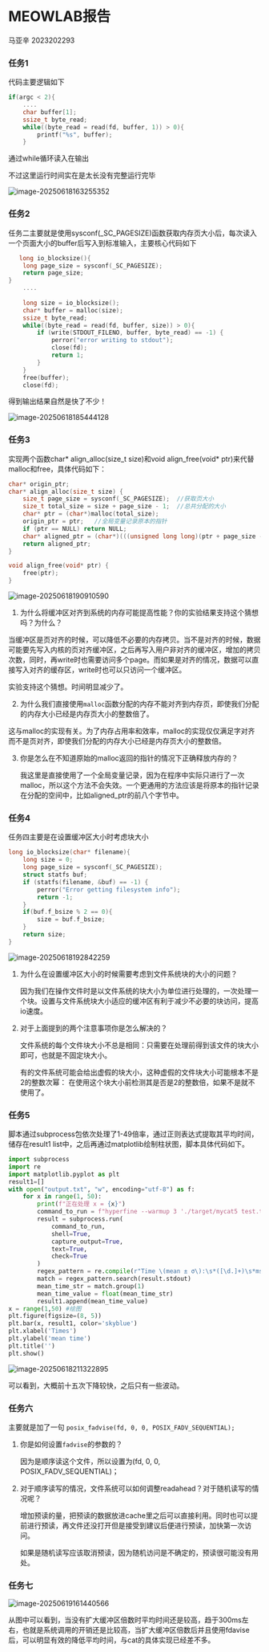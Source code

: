 # MEOWLAB报告

马亚辛 2023202293

### 任务1

代码主要逻辑如下

```c
if(argc < 2){
    ....
    char buffer[1];
    ssize_t byte_read;
    while((byte_read = read(fd, buffer, 1)) > 0){
        printf("%s", buffer);
    }
```

通过while循环读入在输出

不过这里运行时间实在是太长没有完整运行完毕

![image-20250618163255352](C:\Users\myx\AppData\Roaming\Typora\typora-user-images\image-20250618163255352.png)

### 任务2

任务二主要就是使用sysconf(_SC_PAGESIZE)函数获取内存页大小后，每次读入一个页面大小的buffer后写入到标准输入，主要核心代码如下

```c
   long io_blocksize(){
    long page_size = sysconf(_SC_PAGESIZE);
    return page_size;
}
    ....
        
    long size = io_blocksize();
    char* buffer = malloc(size);
    ssize_t byte_read;
    while((byte_read = read(fd, buffer, size)) > 0){
        if (write(STDOUT_FILENO, buffer, byte_read) == -1) {
            perror("error writing to stdout");
            close(fd); 
            return 1;
        }
    }
    free(buffer);
    close(fd);
```

得到输出结果自然是快了不少！

![image-20250618185444128](C:\Users\myx\AppData\Roaming\Typora\typora-user-images\image-20250618185444128.png)

### 任务3

实现两个函数char* align_alloc(size_t size)和void align_free(void* ptr)来代替malloc和free，具体代码如下：

```c
char* origin_ptr;
char* align_alloc(size_t size) {
    size_t page_size = sysconf(_SC_PAGESIZE);  //获取页大小
    size_t total_size = size + page_size - 1;  //总共分配的大小
    char* ptr = (char*)malloc(total_size);
    origin_ptr = ptr;   //全局变量记录原本的指针
    if (ptr == NULL) return NULL;
    char* aligned_ptr = (char*)(((unsigned long long)(ptr + page_size - 1)) & ~(page_size - 1));    //获取对齐后的指针
    return aligned_ptr;
}

void align_free(void* ptr) {
    free(ptr);
}
```

![image-20250618190910590](C:\Users\myx\AppData\Roaming\Typora\typora-user-images\image-20250618190910590.png)

1.  为什么将缓冲区对齐到系统的内存可能提高性能？你的实验结果支持这个猜想吗？为什么？

   当缓冲区是页对齐的时候，可以降低不必要的内存拷贝。当不是对齐的时候，数据可能要先写入内核的页对齐缓冲区，之后再写入用户非对齐的缓冲区，增加的拷贝次数，同时，再write时也需要访问多个page。而如果是对齐的情况，数据可以直接写入对齐的缓存区，write时也可以只访问一个缓冲区。

   实验支持这个猜想。时间明显减少了。

2.  为什么我们直接使用`malloc`函数分配的内存不能对齐到内存页，即使我们分配的内存大小已经是内存页大小的整数倍了。

   这与malloc的实现有关。为了内存占用率和效率，malloc的实现仅仅满足字对齐而不是页对齐，即使我们分配的内存大小已经是内存页大小的整数倍。

3. 你是怎么在不知道原始的malloc返回的指针的情况下正确释放内存的？

   我这里是直接使用了一个全局变量记录，因为在程序中实际只进行了一次malloc，所以这个方法不会失效。一个更通用的方法应该是将原本的指针记录在分配的空间中，比如aligned_ptr的前八个字节中。

   

### 任务4

任务四主要是在设置缓冲区大小时考虑块大小

```c
long io_blocksize(char* filename){
    long size = 0;
    long page_size = sysconf(_SC_PAGESIZE);
    struct statfs buf;
    if (statfs(filename, &buf) == -1) {
        perror("Error getting filesystem info");
        return -1;
    }
    if(buf.f_bsize % 2 == 0){
        size = buf.f_bsize;
    }
    return size;
}
```

![image-20250618192842259](C:\Users\myx\AppData\Roaming\Typora\typora-user-images\image-20250618192842259.png)

1. 为什么在设置缓冲区大小的时候需要考虑到文件系统块的大小的问题？

   因为我们在操作文件时是以文件系统的块大小为单位进行处理的，一次处理一个块。设置与文件系统块大小适应的缓冲区有利于减少不必要的块访问，提高io速度。

2. 对于上面提到的两个注意事项你是怎么解决的？

   文件系统的每个文件块大小不总是相同：只需要在处理前得到该文件的块大小即可，也就是不固定块大小。

   有的文件系统可能会给出虚假的块大小，这种虚假的文件块大小可能根本不是2的整数次幂： 在使用这个块大小前检测其是否是2的整数倍，如果不是就不使用了。

### 任务5

脚本通过subprocess包依次处理了1-49倍率，通过正则表达式提取其平均时间，储存在result1 list中，之后再通过matplotlib绘制柱状图，脚本具体代码如下。

```python
import subprocess
import re
import matplotlib.pyplot as plt
result1=[]
with open("output.txt", "w", encoding="utf-8") as f:
    for x in range(1, 50):
        print(f"正在处理 x = {x}")
        command_to_run = f"hyperfine --warmup 3 './target/mycat5 test.txt {x} > /dev/null'"    #重定向使其输出到/dev/null
        result = subprocess.run(
            command_to_run,
            shell=True,
            capture_output=True,
            text=True,
            check=True
        )
        regex_pattern = re.compile(r"Time \(mean ± σ\):\s*([\d.]+)\s*ms.*")  #正则表达式提取使平均时间
        match = regex_pattern.search(result.stdout)
        mean_time_str = match.group(1)
        mean_time_value = float(mean_time_str)
        result1.append(mean_time_value)
x = range(1,50) #绘图
plt.figure(figsize=(8, 5))
plt.bar(x, result1, color='skyblue')
plt.xlabel('Times')
plt.ylabel('mean time') 
plt.title('') 
plt.show()
```

![image-20250618211322895](C:\Users\myx\AppData\Roaming\Typora\typora-user-images\image-20250618211322895.png)

可以看到，大概前十五次下降较快，之后只有一些波动。

### 任务六

主要就是加了一句 `posix_fadvise(fd, 0, 0, POSIX_FADV_SEQUENTIAL);`

1. 你是如何设置`fadvise`的参数的？

   因为是顺序读这个文件，所以设置为(fd, 0, 0, POSIX_FADV_SEQUENTIAL)；

2. 对于顺序读写的情况，文件系统可以如何调整readahead？对于随机读写的情况呢？

   增加预读的量，把预读的数据放进cache里之后可以直接利用。同时也可以提前进行预读，再文件还没打开但是接受到建议后便进行预读，加快第一次访问。

   如果是随机读写应该取消预读，因为随机访问是不确定的，预读很可能没有用处。

   

### 任务七

![image-20250619161440566](C:\Users\myx\AppData\Roaming\Typora\typora-user-images\image-20250619161440566.png)

从图中可以看到，当没有扩大缓冲区倍数时平均时间还是较高，趋于300ms左右，也就是系统调用的开销还是比较高，当扩大缓冲区倍数后并且使用fdavise后，可以明显有效的降低平均时间，与cat的具体实现已经差不多。

